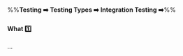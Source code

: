 <link rel="stylesheet" href="{{baseUrl}}/css/textbook.css">

<div class="website-content">

%%**Testing :arrow_right: Testing Types :arrow_right: Integration Testing :arrow_right:**%%

#### What :one:

<div id="main">

...

</div>
</div>
